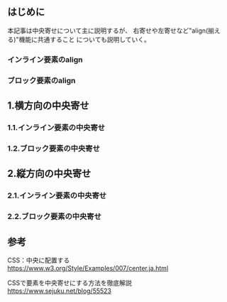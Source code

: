 ## はじめに
本記事は中央寄せについて主に説明するが、
右寄せや左寄せなど"align(揃える)"機能に共通すること
についても説明していく。

### インライン要素のalign

### ブロック要素のalign

## 1.横方向の中央寄せ
### 1.1.インライン要素の中央寄せ

### 1.2.ブロック要素の中央寄せ

## 2.縦方向の中央寄せ
### 2.1.インライン要素の中央寄せ

### 2.2.ブロック要素の中央寄せ

## 参考
CSS：中央に配置する  
https://www.w3.org/Style/Examples/007/center.ja.html

CSSで要素を中央寄せにする方法を徹底解説  
https://www.sejuku.net/blog/55523
